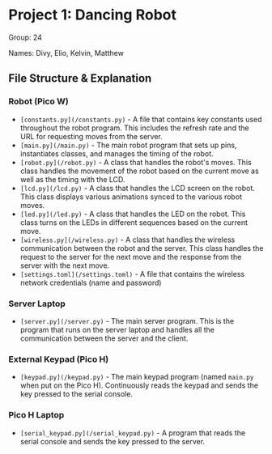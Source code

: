 # Project 1: Dancing Robot

Group: 24

Names: Divy, Elio, Kelvin, Matthew

## File Structure & Explanation

### Robot (Pico W)

* `[constants.py](/constants.py)` - A file that contains key constants used throughout the robot program. This includes the refresh rate and the URL for requesting moves from the server.
* `[main.py](/main.py)` - The main robot program that sets up pins, instantiates classes, and manages the timing of the robot.
* `[robot.py](/robot.py)` - A class that handles the robot's moves. This class handles the movement of the robot based on the current move as well as the timing with the LCD.
* `[lcd.py](/lcd.py)` - A class that handles the LCD screen on the robot. This class displays various animations synced to the various robot moves.
* `[led.py](/led.py)` - A class that handles the LED on the robot. This class turns on the LEDs in different sequences based on the current move.
* `[wireless.py](/wireless.py)` - A class that handles the wireless communication between the robot and the server. This class handles the request to the server for the next move and the response from the server with the next move.
* `[settings.toml](/settings.toml)` - A file that contains the wireless network credentials (name and password)

### Server Laptop

* `[server.py](/server.py)` - The main server program. This is the program that runs on the server laptop and handles all the communication between the server and the client.

### External Keypad (Pico H)

* `[keypad.py](/keypad.py)` - The main keypad program (named `main.py` when put on the Pico H). Continuously reads the keypad and sends the key pressed to the serial console.

### Pico H Laptop

* `[serial_keypad.py](/serial_keypad.py)` - A program that reads the serial console and sends the key pressed to the server.
